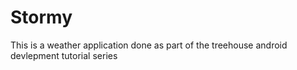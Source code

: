 # Stormy

This is a weather application done as part of the treehouse android devlepment tutorial series

